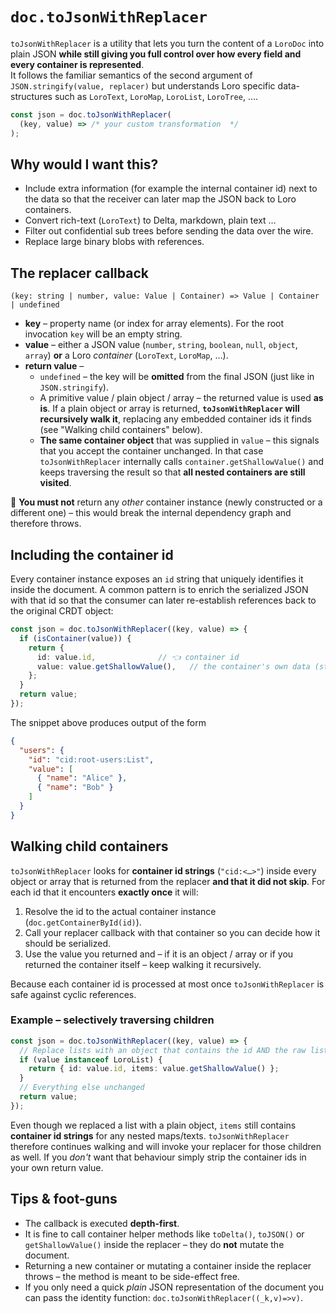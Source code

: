 # `doc.toJsonWithReplacer`

`toJsonWithReplacer` is a utility that lets you turn the content of a `LoroDoc` into plain JSON **while still giving you full control over how every field and every container is represented**.  
It follows the familiar semantics of the second argument of `JSON.stringify(value, replacer)` but understands Loro specific data-structures such as `LoroText`, `LoroMap`, `LoroList`, `LoroTree`, ….

```ts
const json = doc.toJsonWithReplacer(
  (key, value) => /* your custom transformation  */
);
```

## Why would I want this?

*   Include extra information (for example the internal container id) next to the data so that the receiver can later map the JSON back to Loro containers.
*   Convert rich-text (`LoroText`) to Delta, markdown, plain text …
*   Filter out confidential sub trees before sending the data over the wire.
*   Replace large binary blobs with references.

## The replacer callback

```
(key: string | number, value: Value | Container) => Value | Container | undefined
```

* **key** – property name (or index for array elements). For the root invocation `key` will be an empty string.
* **value** – either a JSON value (`number`, `string`, `boolean`, `null`, `object`, `array`) **or** a Loro *container* (`LoroText`, `LoroMap`, …).
* **return value** –
  *   `undefined` – the key will be **omitted** from the final JSON (just like in `JSON.stringify`).
  *   A primitive value / plain object / array – the returned value is used **as is**.  If a plain object or array is returned, **`toJsonWithReplacer` will recursively walk it**, replacing any embedded container ids it finds (see "Walking child containers" below).
  *   **The **same** container object** that was supplied in `value` – this signals that you accept the container unchanged.  In that case `toJsonWithReplacer` internally calls `container.getShallowValue()` and keeps traversing the result so that **all nested containers are still visited**.

🚫  **You must not** return any *other* container instance (newly constructed or a different one) – this would break the internal dependency graph and therefore throws.

## Including the container id

Every container instance exposes an `id` string that uniquely identifies it inside the document.  A common pattern is to enrich the serialized JSON with that id so that the consumer can later re-establish references back to the original CRDT object:

```ts
const json = doc.toJsonWithReplacer((key, value) => {
  if (isContainer(value)) {
    return {
      id: value.id,              // 👈 container id
      value: value.getShallowValue(),   // the container's own data (still walked recursively)
    };
  }
  return value;
});
```

The snippet above produces output of the form

```json
{
  "users": {
    "id": "cid:root-users:List",
    "value": [
      { "name": "Alice" },
      { "name": "Bob" }
    ]
  }
}
```

## Walking child containers

`toJsonWithReplacer` looks for **container id strings** (`"cid:<…>"`) inside every object or array that is returned from the replacer **and that it did not skip**.  For each id that it encounters **exactly once** it will:

1. Resolve the id to the actual container instance (`doc.getContainerById(id)`).
2. Call your replacer callback with that container so you can decide how it should be serialized.
3. Use the value you returned and – if it is an object / array or if you returned the container itself – keep walking it recursively.

Because each container id is processed at most once `toJsonWithReplacer` is safe against cyclic references.

### Example – selectively traversing children

```ts
const json = doc.toJsonWithReplacer((key, value) => {
  // Replace lists with an object that contains the id AND the raw list elements
  if (value instanceof LoroList) {
    return { id: value.id, items: value.getShallowValue() };
  }
  // Everything else unchanged
  return value;
});
```

Even though we replaced a list with a plain object, `items` still contains **container id strings** for any nested maps/texts.  `toJsonWithReplacer` therefore continues walking and will invoke your replacer for those children as well.  If you *don't* want that behaviour simply strip the container ids in your own return value.

## Tips & foot-guns

*   The callback is executed **depth-first**.
*   It is fine to call container helper methods like `toDelta()`, `toJSON()` or `getShallowValue()` inside the replacer – they do **not** mutate the document.
*   Returning a new container or mutating a container inside the replacer throws – the method is meant to be side-effect free.
*   If you only need a quick *plain* JSON representation of the document you can pass the identity function: `doc.toJsonWithReplacer((_k,v)=>v)`.